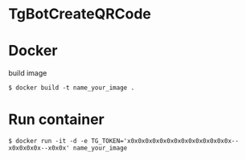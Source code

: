 # TgBotCreateQRCode

# Docker
build image

` $ docker build -t name_your_image . `

# Run container

` $ docker run -it -d -e TG_TOKEN='x0x0x0x0x0x0x0x0x0x0x0x0x0x0x--x0x0x0x0x--x0x0x' name_your_image `